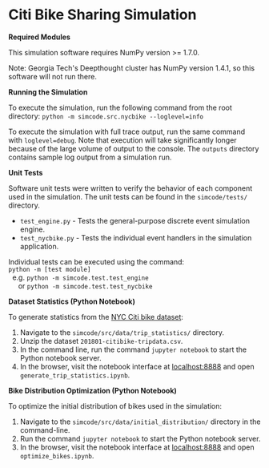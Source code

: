 # Citi Bike Sharing Simulation

**Required Modules**

This simulation software requires NumPy version >= 1.7.0.

Note: Georgia Tech's Deepthought cluster has NumPy version 1.4.1, so this software will not run there.

**Running the Simulation**

To execute the simulation, run the following command from the root directory:
`python -m simcode.src.nycbike --loglevel=info`

To execute the simulation with full trace output, run the same command with `loglevel=debug`. Note that execution will take significantly longer because of the large volume of output to the console. The `outputs` directory contains sample log output from a simulation run. 

**Unit Tests**

Software unit tests were written to verify the behavior of each component used in the simulation. The unit tests can be found in the `simcode/tests/` directory.

* `test_engine.py` - Tests the general-purpose discrete event simulation engine.
* `test_nycbike.py` - Tests the individual event handlers in the simulation application.

Individual tests can be executed using the command:  
`python -m [test module]`  
&nbsp; e.g. `python -m simcode.test.test_engine`  
&nbsp;&nbsp;&nbsp;&nbsp; or `python -m simcode.test.test_nycbike`

**Dataset Statistics (Python Notebook)**

To generate statistics from the [NYC Citi bike dataset](http://www.nyc.gov/html/dot/html/bicyclists/bikestats.shtml):

1. Navigate to the `simcode/src/data/trip_statistics/` directory.
2. Unzip the dataset `201801-citibike-tripdata.csv`.
3. In the command line, run the command `jupyter notebook` to start the Python notebook server.
4. In the browser, visit the notebook interface at [localhost:8888](http://localhost:8888) and open `generate_trip_statistics.ipynb`.

**Bike Distribution Optimization (Python Notebook)**

To optimize the initial distribution of bikes used in the simulation:

1. Navigate to the `simcode/src/data/initial_distribution/` directory in the command-line.
2. Run the command `jupyter notebook` to start the Python notebook server. 
4. In the browser, visit the notebook interface at [localhost:8888](http://localhost:8888) and open `optimize_bikes.ipynb`.
